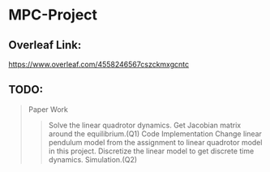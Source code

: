 # MPC-Project

## Overleaf Link:

https://www.overleaf.com/4558246567cszckmxgcntc


## TODO:
> Paper Work
>> Solve the linear quadrotor dynamics. Get Jacobian matrix around the equilibrium.(Q1)
> Code Implementation
>> Change linear pendulum model from the assignment to linear quadrotor model in this project.
>> Discretize the linear model to get discrete time dynamics.
>> Simulation.(Q2)